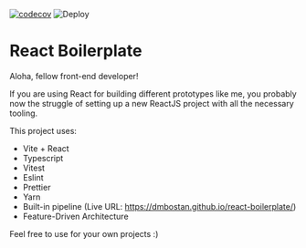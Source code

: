 [![codecov](https://codecov.io/gh/dmbostan/react-boilerplate/branch/main/graph/badge.svg)](https://codecov.io/gh/dmbostan/react-boilerplate)
![Deploy](https://github.com/dmbostan/react-boilerplate/actions/workflows/build-and-deploy.yml/badge.svg)

# React Boilerplate

Aloha, fellow front-end developer! 

If you are using React for building different prototypes like me, you probably
now the struggle of setting up a new ReactJS project with all the necessary 
tooling.

This project uses:
- Vite + React
- Typescript
- Vitest
- Eslint
- Prettier
- Yarn
- Built-in pipeline (Live URL: https://dmbostan.github.io/react-boilerplate/)
- Feature-Driven Architecture

Feel free to use for your own projects :)
